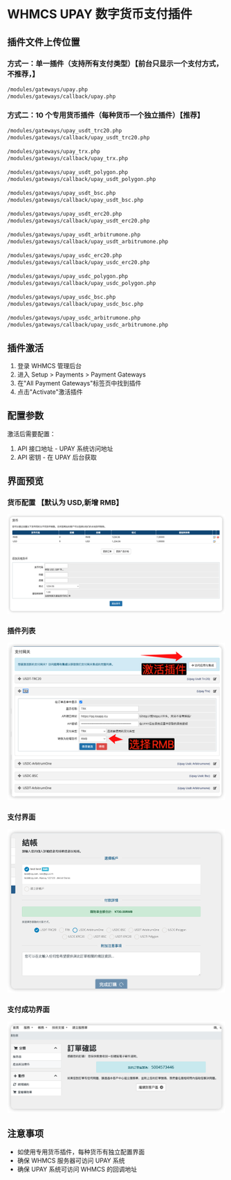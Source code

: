 # WHMCS UPAY 数字货币支付插件

## 插件文件上传位置

### 方式一：单一插件（支持所有支付类型）【前台只显示一个支付方式，不推荐，】

```
/modules/gateways/upay.php
/modules/gateways/callback/upay.php
```

### 方式二：10 个专用货币插件（每种货币一个独立插件）【推荐】

```
/modules/gateways/upay_usdt_trc20.php
/modules/gateways/callback/upay_usdt_trc20.php

/modules/gateways/upay_trx.php
/modules/gateways/callback/upay_trx.php

/modules/gateways/upay_usdt_polygon.php
/modules/gateways/callback/upay_usdt_polygon.php

/modules/gateways/upay_usdt_bsc.php
/modules/gateways/callback/upay_usdt_bsc.php

/modules/gateways/upay_usdt_erc20.php
/modules/gateways/callback/upay_usdt_erc20.php

/modules/gateways/upay_usdt_arbitrumone.php
/modules/gateways/callback/upay_usdt_arbitrumone.php

/modules/gateways/upay_usdc_erc20.php
/modules/gateways/callback/upay_usdc_erc20.php

/modules/gateways/upay_usdc_polygon.php
/modules/gateways/callback/upay_usdc_polygon.php

/modules/gateways/upay_usdc_bsc.php
/modules/gateways/callback/upay_usdc_bsc.php

/modules/gateways/upay_usdc_arbitrumone.php
/modules/gateways/callback/upay_usdc_arbitrumone.php
```

## 插件激活

1. 登录 WHMCS 管理后台
2. 进入 Setup > Payments > Payment Gateways
3. 在"All Payment Gateways"标签页中找到插件
4. 点击"Activate"激活插件

## 配置参数

激活后需要配置：

1. API 接口地址 - UPAY 系统访问地址
2. API 密钥 - 在 UPAY 后台获取

## 界面预览

### 货币配置 【默认为 USD,新增 RMB】

![货币配置](img/05.png)

### 插件列表

![插件列表](img/01.png)

### 支付界面

![支付界面](img/03.png)

### 支付成功界面

![支付成功界面](img/04.png)

## 注意事项

- 如使用专用货币插件，每种货币有独立配置界面
- 确保 WHMCS 服务器可访问 UPAY 系统
- 确保 UPAY 系统可访问 WHMCS 的回调地址
